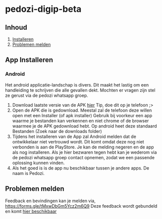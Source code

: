 # pedozi-digip-beta

## Inhoud
1. [Installeren](#installeren)
2. [Problemen melden](#melden)

## App Installeren <a name="installeren"></a>
### Android
Het android applicatie-landschap is divers. Dit maakt het lastig om een handleiding te schrijven die alle gevallen dekt. Mochten er vragen zijn stel ze gerust via de pedozi whatsapp groep.

1. Download laatste versie van de APK [hier](https://github.com/tlhsmeenk/pedozi-digip-beta/raw/master/releases/BETA-1.1/Pedozi-BETA-1.1.apk) Tip, doe dit op je telefoon ;> 
2. Open de APK die is gedownload. Meestal zal de telefoon deze willen open met een Installer (of apk installer) Gebruik bij voorkeur een app waarme je bestanden kan verkennen en niet chrome of de browser waarmee je de APK gedownload hebt. Op android heet deze standaard Bestanden (Zoek naar de downloads folder)
3. Tijdens het installeren van de App zal Android melden dat de ontwikkelaar niet vertrouwd wordt. Dit komt omdat deze nog niet verbonden is aan de PlayStore. Je kan de melding negeren en de app als nog installeren. Als je hier bezwaren tegen hebt kan je wederom via de pedozi whatsapp groep contact opnemen, zodat we een passende oplossing kunnen vinden.
4. Als het goed is is de app nu beschikbaar tussen je andere apps. De naam is Pedozi.

## Problemen melden <a name="melden"></a>
Feedback en bevindingen kan je melden via, https://forms.gle/tMxwDbGm5Ycz2m6Q9 Deze feedback wordt gebundeld en komt [hier beschikbaar](https://github.com/tlhsmeenk/pedozi-digip-beta/issues)